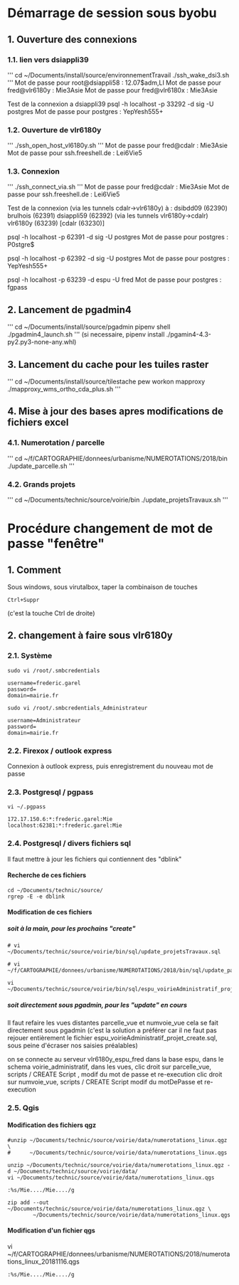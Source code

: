 # Démarrage de session sous byobu

## 1. Ouverture des connexions
### 1.1. lien vers dsiappli39
'''
cd ~/Documents/install/source/environnementTravail
./ssh_wake_dsi3.sh
'''
Mot de passe pour root@dsiappli58 : 12.07$adm,LI
Mot de passe pour fred@vlr6180y : Mie3Asie
Mot de passe pour fred@vlr6180x : Mie3Asie

Test de la connexion a dsiappli39
psql -h localhost -p 33292 -d sig -U postgres
Mot de passe pour postgres : YepYesh555+

### 1.2. Ouverture de vlr6180y
'''
./ssh_open_host_vl6180y.sh
'''
Mot de passe pour fred@cdalr : Mie3Asie
Mot de passe pour ssh.freeshell.de : Lei6Vie5

### 1.3. Connexion
'''
./ssh_connect_via.sh
'''
Mot de passe pour fred@cdalr : Mie3Asie
Mot de passe pour ssh.freeshell.de : Lei6Vie5

Test de la connexion (via les tunnels cdalr->vlr6180y) à :
dsibdd09 (62390)
brulhois (62391)
dsiappli59 (62392)
(via les tunnels vlr6180y->cdalr)
vlr6180y (63239)
[cdalr (63230)]

psql -h localhost -p 62391 -d sig -U postgres
Mot de passe pour postgres : P0stgre$

psql -h localhost -p 62392 -d sig -U postgres
Mot de passe pour postgres : YepYesh555+

psql -h localhost -p 63239 -d espu -U fred
Mot de passe pour postgres : fgpass

## 2. Lancement de pgadmin4
'''
cd ~/Documents/install/source/pgadmin
pipenv shell
./pgadmin4_launch.sh
'''
(si necessaire, pipenv install ./pgamin4-4.3-py2.py3-none-any.whl)

## 3. Lancement du cache pour les tuiles raster
'''
cd ~/Documents/install/source/tilestache
pew workon mapproxy
./mapproxy_wms_ortho_cda_plus.sh
'''

## 4. Mise à jour des bases apres modifications de fichiers excel
### 4.1. Numerotation / parcelle
'''
cd ~/f/CARTOGRAPHIE/donnees/urbanisme/NUMEROTATIONS/2018/bin
./update_parcelle.sh
'''

### 4.2. Grands projets
'''
cd ~/Documents/technic/source/voirie/bin
./update_projetsTravaux.sh
'''

# Procédure changement de mot de passe "fenêtre"

## 1. Comment
Sous windows, sous virutalbox, taper la combinaison de touches
```
Ctrl+Suppr
```
(c'est la touche Ctrl de droite)

## 2. changement à faire sous vlr6180y
### 2.1. Système

```
sudo vi /root/.smbcredentials
```

```
username=frederic.garel
password=
domain=mairie.fr
```

```
sudo vi /root/.smbcredentials_Administrateur
```

```
username=Administrateur
password=
domain=mairie.fr
```


### 2.2. Firexox / outlook express
Connexion à outlook express, puis enregistrement du nouveau mot de passe

### 2.3. Postgresql / pgpass
```
vi ~/.pgpass
```

```
172.17.150.6:*:frederic.garel:Mie
localhost:62381:*:frederic.garel:Mie

```

### 2.4. Postgresql / divers fichiers sql

Il faut mettre à jour les fichiers qui contiennent des "dblink"

#### Recherche de ces fichiers

```
cd ~/Documents/technic/source/
rgrep -E -e dblink
```

#### Modification de ces fichiers

##### soit à la main, pour les prochains "create"
```
# vi ~/Documents/technic/source/voirie/bin/sql/update_projetsTravaux.sql
```
```
# vi ~/f/CARTOGRAPHIE/donnees/urbanisme/NUMEROTATIONS/2018/bin/sql/update_parcelle.sql
```
```
vi ~/Documents/technic/source/voirie/bin/sql/espu_voirieAdministratif_projet_create.sql
```
##### soit directement sous pgadmin, pour les "update" en cours

Il faut refaire les vues distantes parcelle_vue et numvoie_vue
cela se fait directement sous pgadmin
  (c'est la solution a préférer
  car il ne faut pas rejouer entièrement le fichier espu_voirieAdministratif_projet_create.sql,
  sous peine d'écraser nos saisies préalables)

on se connecte au serveur vlr6180y_espu_fred
dans la base espu, dans le schema voirie_administratif, dans les vues,
clic droit sur parcelle_vue, scripts / CREATE Script , modif du mot de passe et re-execution
clic droit sur numvoie_vue, scripts / CREATE Script modif du motDePasse et re-execution


### 2.5. Qgis

#### Modification des fichiers qgz
```
#unzip ~/Documents/technic/source/voirie/data/numerotations_linux.qgz \
#      ~/Documents/technic/source/voirie/data/numerotations_linux.qgs
```

```
unzip ~/Documents/technic/source/voirie/data/numerotations_linux.qgz -d ~/Documents/technic/source/voirie/data/
vi ~/Documents/technic/source/voirie/data/numerotations_linux.qgs
```

```
:%s/Mie..../Mie..../g
```

```
zip add --out ~/Documents/technic/source/voirie/data/numerotations_linux.qgz \
        ~/Documents/technic/source/voirie/data/numerotations_linux.qgs
```

#### Modification d'un fichier qgs

vi ~/f/CARTOGRAPHIE/donnees/urbanisme/NUMEROTATIONS/2018/numerotations_linux_20181116.qgs

```
:%s/Mie..../Mie..../g
```
